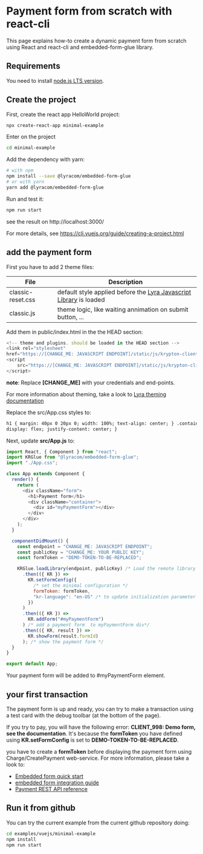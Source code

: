 # Payment form from scratch with react-cli

This page explains how-to create a dynamic payment form from scratch using
React and react-cli and embedded-form-glue library.

## Requirements

You need to install [node.js LTS version](https://nodejs.org/en/).

## Create the project

First, create the react app HelloWorld project:

```sh
npx create-react-app minimal-example
```

Enter on the project

```sh
cd minimal-example
```

Add the dependency with yarn:

```bash
# with npm
npm install --save @lyracom/embedded-form-glue
# or with yarn
yarn add @lyracom/embedded-form-glue
```

Run and test it:

```sh
npm run start
```

see the result on http://localhost:3000/

For more details, see https://cli.vuejs.org/guide/creating-a-project.html

## add the payment form

First you have to add 2 theme files:

| File              | Description                                                                   |
| ----------------- | ----------------------------------------------------------------------------- |
| classic-reset.css | default style applied before the [Lyra Javascript Library][js link] is loaded |
| classic.js        | theme logic, like waiting annimation on submit button, ...                    |

Add them in public/index.html in the the HEAD section:

```javascript
<!-- theme and plugins. should be loaded in the HEAD section -->
<link rel="stylesheet"
href="https://[CHANGE_ME: JAVASCRIPT ENDPOINT]/static/js/krypton-client/V4.0/ext/classic-reset.css">
<script
    src="https://[CHANGE_ME: JAVASCRIPT ENDPOINT]/static/js/krypton-client/V4.0/ext/classic.js">
</script>
```

**note**: Replace **[CHANGE_ME]** with your credentials and end-points.

For more information about theming, take a look to [Lyra theming documentation][js themes]

Replace the src/App.css styles to:

```html
h1 { margin: 40px 0 20px 0; width: 100%; text-align: center; } .container {
display: flex; justify-content: center; }
```

Next, update **src/App.js** to:

```js
import React, { Component } from "react";
import KRGlue from "@lyracom/embedded-form-glue";
import "./App.css";

class App extends Component {
  render() {
    return (
      <div className="form">
        <h1>Payment form</h1>
        <div className="container">
          <div id="myPaymentForm"></div>
        </div>
      </div>
    );
  }

  componentDidMount() {
    const endpoint = "CHANGE_ME: JAVASCRIPT ENDPOINT";
    const publicKey = "CHANGE_ME: YOUR PUBLIC KEY";
    const formToken = "DEMO-TOKEN-TO-BE-REPLACED";

    KRGlue.loadLibrary(endpoint, publicKey) /* Load the remote library */
      .then(({ KR }) =>
        KR.setFormConfig({
          /* set the minimal configuration */
          formToken: formToken,
          "kr-language": "en-US" /* to update initialization parameter */
        })
      )
      .then(({ KR }) =>
        KR.addForm("#myPaymentForm")
      ) /* add a payment form  to myPaymentForm div*/
      .then(({ KR, result }) =>
        KR.showForm(result.formId)
      ); /* show the payment form */
  }
}

export default App;
```

Your payment form will be added to #myPaymentForm element.

## your first transaction

The payment form is up and ready, you can try to make a transaction using
a test card with the debug toolbar (at the bottom of the page).

If you try to pay, you will have the following error: **CLIENT_998: Demo form, see the documentation**.
It's because the **formToken** you have defined using **KR.setFormConfig** is set to **DEMO-TOKEN-TO-BE-REPLACED**.

you have to create a **formToken** before displaying the payment form using Charge/CreatePayment web-service.
For more information, please take a look to:

- [Embedded form quick start][js quick start]
- [embedded form integration guide][js integration guide]
- [Payment REST API reference][rest api]

## Run it from github

You can try the current example from the current github repository doing:

```sh
cd examples/vuejs/minimal-example
npm install
npm run start
```

[js link]: https://lyra.com/fr/doc/rest/V4.0/javascript
[js themes]: https://lyra.com/fr/doc/rest/V4.0/javascript/features/themes.html
[js quick start]: https://lyra.com/fr/doc/rest/V4.0/javascript/quick_start_js.html
[js integration guide]: https://lyra.com/fr/doc/rest/V4.0/javascript/guide/start.html
[rest api]: https://lyra.com/fr/doc/rest/V4.0/api/reference.html
